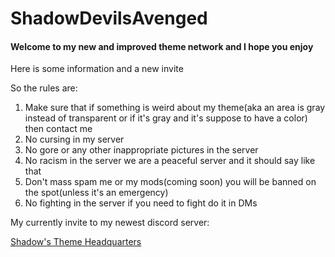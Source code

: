 # ShadowDevilsAvenged

#### Welcome to my new and improved theme network and I hope you enjoy

Here is some information and a new invite 

So the rules are:
1. Make sure that if something is weird about my theme(aka an area is gray instead of transparent or if it's gray and it's suppose to have a color) then contact me 
2. No cursing in my server
3. No gore or any other inappropriate pictures in the server
4. No racism in the server we are a peaceful server and it should say like that
5. Don't mass spam me or my mods(coming soon) you will be banned on the spot(unless it's an emergency) 
6. No fighting in the server if you need to fight do it in DMs 

My currently invite to my newest discord server:
 
[Shadow's Theme Headquarters](https://discord.gg/JG4Hz52xXz "Shadow's Discord")
